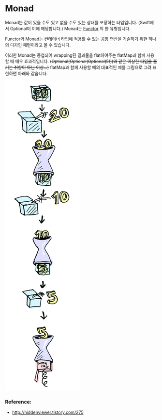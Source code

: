 # Monad

Monad는 값이 있을 수도 있고 없을 수도 있는 상태를 포장하는 타입입니다. (Swift에서 Optional이 이에 해당합니다.) Monad는 [Functor](./functor.md) 의 한 유형입니다.

Functor와 Monad는 컨테이너 타입에 적용할 수 있는 공통 연산을 기술하기 위한 하나의 디자인 패턴이라고 볼 수 있습니다.

이러한 Monad는 중첩되어 wrapping된 결과물을 flat하여주는 flatMap과 함께 사용할 때 매우 효과적입니다. ~~(Optional(Optional(Optional(5)))와 같은 이상한 타입을 즐기는 취향이 아닌 이상...)~~ flatMap과 함께 사용할 때의 대표적인 예를 그림으로 그려 표현하면 아래와 같습니다.

<img src="./assets/monad.png">

 ### Reference:
 - http://hiddenviewer.tistory.com/275
